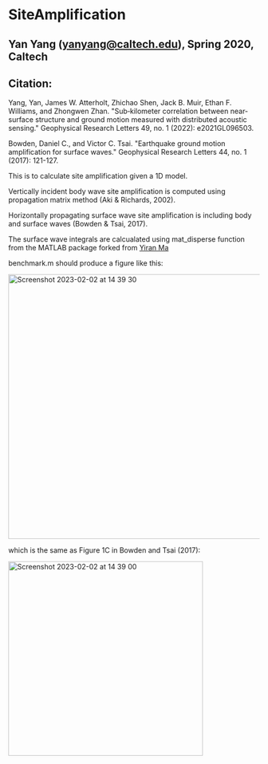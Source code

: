 # SiteAmplification
## Yan Yang (yanyang@caltech.edu), Spring 2020, Caltech

## Citation:

Yang, Yan, James W. Atterholt, Zhichao Shen, Jack B. Muir, Ethan F. Williams, and Zhongwen Zhan. "Sub‐kilometer correlation between near‐surface structure and ground motion measured with distributed acoustic sensing." Geophysical Research Letters 49, no. 1 (2022): e2021GL096503.

Bowden, Daniel C., and Victor C. Tsai. "Earthquake ground motion amplification for surface waves." Geophysical Research Letters 44, no. 1 (2017): 121-127.

This is to calculate site amplification given a 1D model. 

Vertically incident body wave site amplification is computed using propagation matrix method (Aki & Richards, 2002).

Horizontally propagating surface wave site amplification is including body and surface waves (Bowden & Tsai, 2017).

The surface wave integrals are calcualated using mat_disperse function from the MATLAB package forked from [Yiran Ma ](https://github.com/yiran06/mat_disperse)

benchmark.m should produce a figure like this:

<img width="531" alt="Screenshot 2023-02-02 at 14 39 30" src="https://user-images.githubusercontent.com/20884599/216465879-d943042e-63ec-4b15-b613-55b6f3a93c43.png">

which is the same as Figure 1C in Bowden and Tsai (2017):

<img width="390" alt="Screenshot 2023-02-02 at 14 39 00" src="https://user-images.githubusercontent.com/20884599/216465771-0428c777-f590-441c-aea3-0eb56e3c73ce.png">

